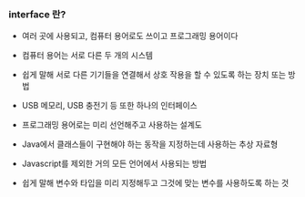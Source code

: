 ### interface 란?

- 여러 곳에 사용되고, 컴퓨터 용어로도 쓰이고 프로그래밍 용어이다

- 컴퓨터 용어는 서로 다른 두 개의 시스템
- 쉽게 말해 서로 다른 기기들을 연결해서 상호 작용을 할 수 있도록 하는 장치 또는 방법
- USB 메모리, USB 충전기 등 또한 하나의 인터페이스

- 프로그래밍 용어로는 미리 선언해주고 사용하는 설계도
- Java에서 클래스들이 구현해야 하는 동작을 지정하는데 사용하는 추상 자료형
- Javascript를 제외한 거의 모든 언어에서 사용되는 방법
- 쉽게 말해 변수와 타입을 미리 지정해두고 그것에 맞는 변수를 사용하도록 하는 것
